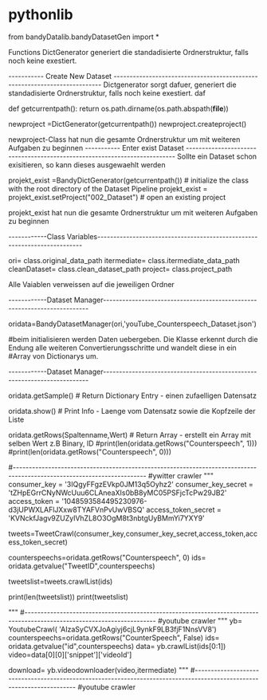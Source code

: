 # pythonlib

from bandyDatalib.bandyDatasetGen import *

Functions
DictGenerator generiert die standadisierte Ordnerstruktur, falls noch keine exestiert.

----------- Create New Dataset --------------------------------------------------------------------------
Dictgenerator sorgt dafuer, generiert die standadisierte Ordnerstruktur, falls noch keine exestiert. daf

def getcurrentpath():
    return os.path.dirname(os.path.abspath(__file__))

newproject =DictGenerator(getcurrentpath()) 
newproject.createproject()

newproject-Class hat nun die gesamte Ordnerstruktur um mit weiteren Aufgaben zu beginnen
----------- Enter exist Dataset --------------------------------------------------------------------------
Sollte ein Dataset schon exisitieren, so kann dieses ausgewaehlt werden 

projekt_exist =BandyDictGenerator(getcurrentpath()) # initialize the class with the root directory of the Dataset Pipeline
projekt_exist = projekt_exist.setProject("002_Dataset") # open an existing project

projekt_exist hat nun die gesamte Ordnerstruktur um mit weiteren Aufgaben zu beginnen

------------Class Variables-------------------------------------------------------------------------

ori= class.original_data_path
itermediate= class.itermediate_data_path
cleanDataset= class.clean_dataset_path
project= class.project_path

Alle Vaiablen verweissen auf die jeweiligen Ordner 

------------Dataset Manager-------------------------------------------------------------------------

oridata=BandyDatasetManager(ori,'youTube_Counterspeech_Dataset.json')

#beim initialisieren werden Daten uebergeben. Die Klasse erkennt durch die Endung alle weiteren Convertierungsschritte und wandelt diese in ein #Array von Dictionarys um.

------------Dataset Manager-------------------------------------------------------------------------

oridata.getSample() # Return Dictionary Entry - einen zufaelligen Datensatz 

oridata.show() # Print Info -  Laenge vom Datensatz sowie die Kopfzeile der Liste

oridata.getRows(Spaltenname,Wert) # Return Array - erstellt ein Array mit selben Wert z.B Binary, ID 
#print(len(oridata.getRows("Counterspeech", 1)))
#print(len(oridata.getRows("Counterspeech", 0)))



#-----------------------------------------------------------------------------------------------------------------------
#ywitter crawler
"""
consumer_key = '3IQgyFFgzEVkp0JM13q5Oyhz2'
consumer_key_secret = 'tZHpEGrrCNyNWcUuu6CLAneaXIs0bB8yMC05PSFjcTcPw29JB2'
access_token = '1048593584495230976-d3jUPWXLAFlJXxw8TYAFVnPvUwVBSQ'
access_token_secret = 'KVNckfJagv9ZUZylVhZL8O3OgM8t3nbtgUyBMmYi7YXY9'

tweets=TweetCrawl(consumer_key,consumer_key_secret,access_token,access_token_secret)

counterspeechs=oridata.getRows("Counterspeech", 0)
ids= oridata.getvalue("TweetID",counterspeechs)

tweetslist=tweets.crawlList(ids)

print(len(tweetslist))
print(tweetslist)

"""
#-----------------------------------------------------------------------------------------------------------------------
#youtube crawler
"""
yb= YoutubeCrawl( 'AIzaSyCVXJoAgiyj6cjL9ynkF9LB3fjF1NnsVV8')
counterspeechs=oridata.getRows("CounterSpeech", False)
ids= oridata.getvalue("id",counterspeechs)
data= yb.crawlList(ids[0:1])
video=data[0][0]['snippet']['videoId']

download= yb.videodownloader(video,itermediate)
"""
#-----------------------------------------------------------------------------------------------------------------------
#youtube crawler